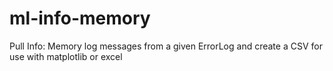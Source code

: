 # ml-info-memory
Pull Info: Memory log messages from a given ErrorLog and create a CSV for use with matplotlib or excel
